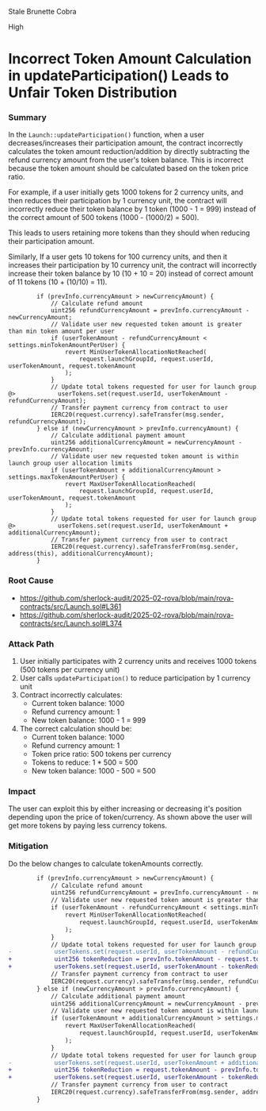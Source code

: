Stale Brunette Cobra

High

# Incorrect Token Amount Calculation in updateParticipation() Leads to Unfair Token Distribution

### Summary

In the `Launch::updateParticipation()` function, when a user decreases/increases their participation amount, the contract incorrectly calculates the token amount reduction/addition by directly subtracting the refund currency amount from the user's token balance. This is incorrect because the token amount should be calculated based on the token price ratio.

For example, if a user initially gets 1000 tokens for 2 currency units, and then reduces their participation by 1 currency unit, the contract will incorrectly reduce their token balance by 1 token (1000 - 1 = 999) instead of the correct amount of 500 tokens (1000 - (1000/2) = 500).

This leads to users retaining more tokens than they should when reducing their participation amount.

Similarly, If a user gets 10 tokens for 100 currency units, and then it increases their participation by 10 currency unit, the contract will incorrectly increase their token balance by 10 (10 + 10 = 20) instead of correct amount of 11 tokens (10 + (10/10) = 11).

```solidity
        if (prevInfo.currencyAmount > newCurrencyAmount) {
            // Calculate refund amount
            uint256 refundCurrencyAmount = prevInfo.currencyAmount - newCurrencyAmount;
            // Validate user new requested token amount is greater than min token amount per user
            if (userTokenAmount - refundCurrencyAmount < settings.minTokenAmountPerUser) {
                revert MinUserTokenAllocationNotReached(
                    request.launchGroupId, request.userId, userTokenAmount, request.tokenAmount
                );
            }
            // Update total tokens requested for user for launch group
@>            userTokens.set(request.userId, userTokenAmount - refundCurrencyAmount);
            // Transfer payment currency from contract to user
            IERC20(request.currency).safeTransfer(msg.sender, refundCurrencyAmount);
        } else if (newCurrencyAmount > prevInfo.currencyAmount) {
            // Calculate additional payment amount
            uint256 additionalCurrencyAmount = newCurrencyAmount - prevInfo.currencyAmount;
            // Validate user new requested token amount is within launch group user allocation limits
            if (userTokenAmount + additionalCurrencyAmount > settings.maxTokenAmountPerUser) {
                revert MaxUserTokenAllocationReached(
                    request.launchGroupId, request.userId, userTokenAmount, request.tokenAmount
                );
            }
            // Update total tokens requested for user for launch group
@>            userTokens.set(request.userId, userTokenAmount + additionalCurrencyAmount);
            // Transfer payment currency from user to contract
            IERC20(request.currency).safeTransferFrom(msg.sender, address(this), additionalCurrencyAmount);
        }
```

### Root Cause


- https://github.com/sherlock-audit/2025-02-rova/blob/main/rova-contracts/src/Launch.sol#L361
- https://github.com/sherlock-audit/2025-02-rova/blob/main/rova-contracts/src/Launch.sol#L374

### Attack Path

1. User initially participates with 2 currency units and receives 1000 tokens (500 tokens per currency unit)
2. User calls `updateParticipation()` to reduce participation by 1 currency unit
3. Contract incorrectly calculates:
   - Current token balance: 1000
   - Refund currency amount: 1
   - New token balance: 1000 - 1 = 999
4. The correct calculation should be:
   - Current token balance: 1000
   - Refund currency amount: 1
   - Token price ratio: 500 tokens per currency
   - Tokens to reduce: 1 * 500 = 500
   - New token balance: 1000 - 500 = 500

### Impact

The user can exploit this by either increasing or decreasing it's position depending upon the price of token/currency. As shown above the user will get more tokens by paying less currency tokens.

### Mitigation

Do the below changes to calculate tokenAmounts correctly.
```diff
        if (prevInfo.currencyAmount > newCurrencyAmount) {
            // Calculate refund amount
            uint256 refundCurrencyAmount = prevInfo.currencyAmount - newCurrencyAmount;
            // Validate user new requested token amount is greater than min token amount per user
            if (userTokenAmount - refundCurrencyAmount < settings.minTokenAmountPerUser) {
                revert MinUserTokenAllocationNotReached(
                    request.launchGroupId, request.userId, userTokenAmount, request.tokenAmount
                );
            }
            // Update total tokens requested for user for launch group
-            userTokens.set(request.userId, userTokenAmount - refundCurrencyAmount);
+            uint256 tokenReduction = prevInfo.tokenAmount - request.tokenAmount;
+            userTokens.set(request.userId, userTokenAmount - tokenReduction);
            // Transfer payment currency from contract to user
            IERC20(request.currency).safeTransfer(msg.sender, refundCurrencyAmount);
        } else if (newCurrencyAmount > prevInfo.currencyAmount) {
            // Calculate additional payment amount
            uint256 additionalCurrencyAmount = newCurrencyAmount - prevInfo.currencyAmount;
            // Validate user new requested token amount is within launch group user allocation limits
            if (userTokenAmount + additionalCurrencyAmount > settings.maxTokenAmountPerUser) {
                revert MaxUserTokenAllocationReached(
                    request.launchGroupId, request.userId, userTokenAmount, request.tokenAmount
                );
            }
            // Update total tokens requested for user for launch group
-            userTokens.set(request.userId, userTokenAmount + additionalCurrencyAmount);
+            uint256 tokenReduction = request.tokenAmount - prevInfo.tokenAmount;
+            userTokens.set(request.userId, userTokenAmount - tokenReduction);
            // Transfer payment currency from user to contract
            IERC20(request.currency).safeTransferFrom(msg.sender, address(this), additionalCurrencyAmount);
        }
```